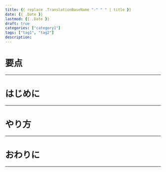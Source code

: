 ```yaml
---
title: {{ replace .TranslationBaseName "-" " " | title }}
date: {{ .Date }}
lastmod: {{ .Date }}
draft: true
categories: ["category1"]
tags: ["tag1", "tag2"]
description:
---
```


# 要点

***


# はじめに

***


# やり方

***


# おわりに

***



